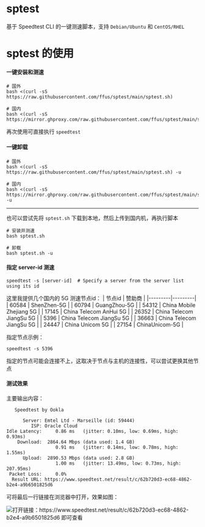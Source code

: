 # sptest
基于 Speedtest CLI 的一键测速脚本，支持 `Debian/Ubuntu` 和 `CentOS/RHEL`

# sptest 的使用
#### 一键安装和测速
```
# 国外
bash <(curl -sS https://raw.githubusercontent.com/ffus/sptest/main/sptest.sh)

# 国内
bash <(curl -sS https://mirror.ghproxy.com/raw.githubusercontent.com/ffus/sptest/main/sptest.sh)
```
再次使用可直接执行 `speedtest`

#### 一键卸载
```
# 国外
bash <(curl -sS https://raw.githubusercontent.com/ffus/sptest/main/sptest.sh) -u

# 国内
bash <(curl -sS https://mirror.ghproxy.com/raw.githubusercontent.com/ffus/sptest/main/sptest.sh) -u
```
---

也可以尝试先将 `sptest.sh` 下载到本地，然后上传到国内机，再执行脚本
```
# 安装并测速
bash sptest.sh

# 卸载
bash sptest.sh -u
```

#### 指定 server-id 测速
```
speedtest -s [server-id]  # Specify a server from the server list using its id
```
这里我提供几个国内的 5G 测速节点id：
| 节点id | 赞助商 |
|---------|---------|
| 60584 | ShenZhen-5G |
| 60794 | GuangZhou-5G |
| 54312 | China Mobile Zhejiang 5G |
| 17145 | China Telecom AnHui 5G |
| 26352 | China Telecom JiangSu 5G |
| 5396 | China Telecom JiangSu 5G |
| 36663 | China Telecom JiangSu 5G |
| 24447 | China Unicom 5G |
| 27154 | ChinaUnicom-5G |

指定节点示例：
```
speedtest -s 5396
```
指定的节点可能会连接不上，这取决于节点与主机的连接性，可以尝试更换其他节点


#### 测试效果
主要输出内容：
```
   Speedtest by Ookla

      Server: Emtel Ltd - Marseille (id: 59444)
         ISP: Oracle Cloud
Idle Latency:     0.86 ms   (jitter: 0.10ms, low: 0.69ms, high: 0.93ms)
    Download:  2864.64 Mbps (data used: 1.4 GB)                                                   
                  0.91 ms   (jitter: 0.14ms, low: 0.78ms, high: 1.55ms)
      Upload:  2890.53 Mbps (data used: 2.8 GB)                                                   
                  1.00 ms   (jitter: 13.49ms, low: 0.73ms, high: 207.95ms)
 Packet Loss:     0.0%
  Result URL: https://www.speedtest.net/result/c/62b720d3-ec68-4862-b2e4-a9b6501825d6
```
可将最后一行链接在浏览器中打开，效果如图：
<!-- ![打开链接：https://www.speedtest.net/result/c/62b720d3-ec68-4862-b2e4-a9b6501825d6 即可查看](https://raw.githubusercontent.com/ffus/sptest/main/demo.png) -->
![打开链接：https://www.speedtest.net/result/c/62b720d3-ec68-4862-b2e4-a9b6501825d6 即可查看](https://us.v-cdn.net/6034893/uploads/N6LF4EVVC17K/demo.png)
